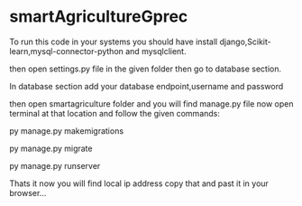 # smartAgricultureGprec

To run this code in your systems you should have install django,Scikit-learn,mysql-connector-python and mysqlclient.

then open settings.py file in the given folder then go to database section.

In database section add your database endpoint,username and password

then open smartagriculture folder and you will find manage.py file now open terminal at that location and follow the given commands:

py manage.py makemigrations

py manage.py migrate

py manage.py runserver

Thats it now you will find local ip address copy that and past it in your browser...
